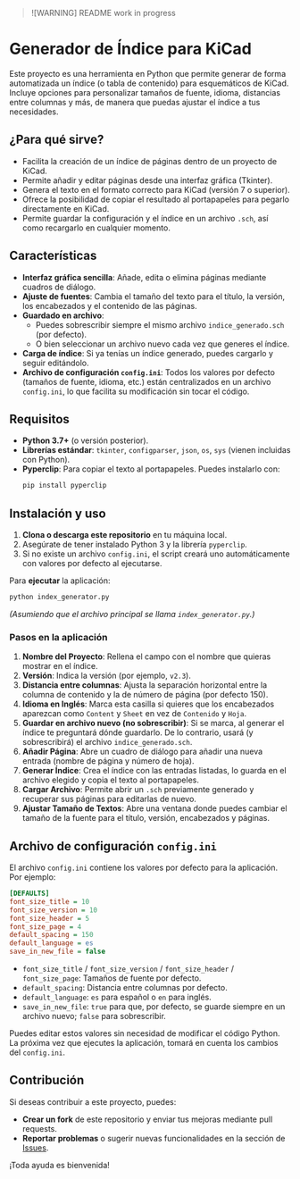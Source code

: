 >![WARNING]
README work in progress

# Generador de Índice para KiCad

Este proyecto es una herramienta en Python que permite generar de forma automatizada un índice (o tabla de contenido) para esquemáticos de KiCad. Incluye opciones para personalizar tamaños de fuente, idioma, distancias entre columnas y más, de manera que puedas ajustar el índice a tus necesidades.

## ¿Para qué sirve?

- Facilita la creación de un índice de páginas dentro de un proyecto de KiCad.
- Permite añadir y editar páginas desde una interfaz gráfica (Tkinter).
- Genera el texto en el formato correcto para KiCad (versión 7 o superior).
- Ofrece la posibilidad de copiar el resultado al portapapeles para pegarlo directamente en KiCad.
- Permite guardar la configuración y el índice en un archivo `.sch`, así como recargarlo en cualquier momento.

## Características

- **Interfaz gráfica sencilla**: Añade, edita o elimina páginas mediante cuadros de diálogo.
- **Ajuste de fuentes**: Cambia el tamaño del texto para el título, la versión, los encabezados y el contenido de las páginas.
- **Guardado en archivo**:  
  - Puedes sobrescribir siempre el mismo archivo `indice_generado.sch` (por defecto).  
  - O bien seleccionar un archivo nuevo cada vez que generes el índice.
- **Carga de índice**: Si ya tenías un índice generado, puedes cargarlo y seguir editándolo.
- **Archivo de configuración `config.ini`**: Todos los valores por defecto (tamaños de fuente, idioma, etc.) están centralizados en un archivo `config.ini`, lo que facilita su modificación sin tocar el código.

## Requisitos

- **Python 3.7+** (o versión posterior).
- **Librerías estándar**: `tkinter`, `configparser`, `json`, `os`, `sys` (vienen incluidas con Python).
- **Pyperclip**: Para copiar el texto al portapapeles. Puedes instalarlo con:
  ```bash
  pip install pyperclip
  ```

## Instalación y uso

1. **Clona o descarga este repositorio** en tu máquina local.
2. Asegúrate de tener instalado Python 3 y la librería `pyperclip`.
3. Si no existe un archivo `config.ini`, el script creará uno automáticamente con valores por defecto al ejecutarse.

Para **ejecutar** la aplicación:

```bash
python index_generator.py
```

*(Asumiendo que el archivo principal se llama `index_generator.py`.)*

### Pasos en la aplicación

1. **Nombre del Proyecto**: Rellena el campo con el nombre que quieras mostrar en el índice.  
2. **Versión**: Indica la versión (por ejemplo, `v2.3`).  
3. **Distancia entre columnas**: Ajusta la separación horizontal entre la columna de contenido y la de número de página (por defecto 150).  
4. **Idioma en Inglés**: Marca esta casilla si quieres que los encabezados aparezcan como `Content` y `Sheet` en vez de `Contenido` y `Hoja`.  
5. **Guardar en archivo nuevo (no sobrescribir)**: Si se marca, al generar el índice te preguntará dónde guardarlo. De lo contrario, usará (y sobrescribirá) el archivo `indice_generado.sch`.  
6. **Añadir Página**: Abre un cuadro de diálogo para añadir una nueva entrada (nombre de página y número de hoja).  
7. **Generar Índice**: Crea el índice con las entradas listadas, lo guarda en el archivo elegido y copia el texto al portapapeles.  
8. **Cargar Archivo**: Permite abrir un `.sch` previamente generado y recuperar sus páginas para editarlas de nuevo.  
9. **Ajustar Tamaño de Textos**: Abre una ventana donde puedes cambiar el tamaño de la fuente para el título, versión, encabezados y páginas.

## Archivo de configuración `config.ini`

El archivo `config.ini` contiene los valores por defecto para la aplicación. Por ejemplo:

```ini
[DEFAULTS]
font_size_title = 10
font_size_version = 10
font_size_header = 5
font_size_page = 4
default_spacing = 150
default_language = es
save_in_new_file = false
```

- `font_size_title` / `font_size_version` / `font_size_header` / `font_size_page`: Tamaños de fuente por defecto.  
- `default_spacing`: Distancia entre columnas por defecto.  
- `default_language`: `es` para español o `en` para inglés.  
- `save_in_new_file`: `true` para que, por defecto, se guarde siempre en un archivo nuevo; `false` para sobrescribir.

Puedes editar estos valores sin necesidad de modificar el código Python. La próxima vez que ejecutes la aplicación, tomará en cuenta los cambios del `config.ini`.

## Contribución

Si deseas contribuir a este proyecto, puedes:

- **Crear un fork** de este repositorio y enviar tus mejoras mediante pull requests.
- **Reportar problemas** o sugerir nuevas funcionalidades en la sección de [Issues](../../issues).

¡Toda ayuda es bienvenida! 
